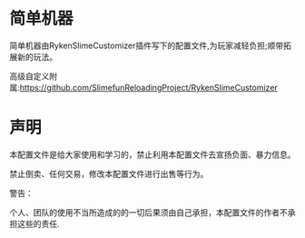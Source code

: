 # 简单机器
简单机器由RykenSlimeCustomizer插件写下的配置文件,为玩家减轻负担;顺带拓展新的玩法。

高级自定义附属:https://github.com/SlimefunReloadingProject/RykenSlimeCustomizer

# 声明
本配置文件是给大家使用和学习的，禁止利用本配置文件去宣扬负面、暴力信息。

禁止倒卖、任何交易，修改本配置文件进行出售等行为。

警告：

个人、团队的使用不当所造成的的一切后果须由自己承担，本配置文件的作者不承担这些的责任.
